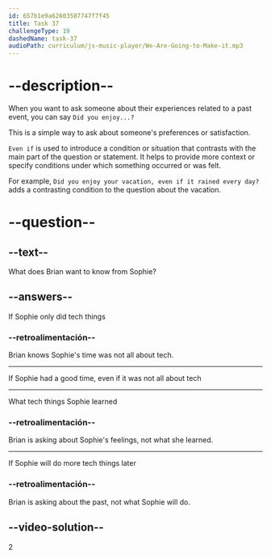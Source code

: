 ```yaml
---
id: 657b1e9a62603587747f7f45
title: Task 37
challengeType: 19
dashedName: task-37
audioPath: curriculum/js-music-player/We-Are-Going-to-Make-it.mp3
---
```


<!--
AUDIO REFERENCE:
Brian: I see. Did you enjoy your time there, even if it wasn't entirely tech-focused?
-->

# --description--

When you want to ask someone about their experiences related to a past event, you can say `Did you enjoy...?`

This is a simple way to ask about someone's preferences or satisfaction.

`Even if` is used to introduce a condition or situation that contrasts with the main part of the question or statement. It helps to provide more context or specify conditions under which something occurred or was felt.

For example, `Did you enjoy your vacation, even if it rained every day?` adds a contrasting condition to the question about the vacation.

# --question--

## --text--

What does Brian want to know from Sophie?

## --answers--

If Sophie only did tech things

### --retroalimentación--

Brian knows Sophie's time was not all about tech.

---

If Sophie had a good time, even if it was not all about tech

---

What tech things Sophie learned

### --retroalimentación--

Brian is asking about Sophie's feelings, not what she learned.

---

If Sophie will do more tech things later

### --retroalimentación--

Brian is asking about the past, not what Sophie will do.

## --video-solution--

2
